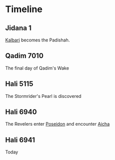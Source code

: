 # Timeline

## Jidana 1

[Kalbari](./NPCs/Kalbari.md) becomes the Padishah.

## Qadim 7010

The final day of Qadim's Wake

## Hali 5115

The Stormrider's Pearl is discovered

## Hali 6940

The Revelers enter [Poseidon](./World/Poseidon.md) and encounter [Aicha](./NPCs/Laminites/Aicha.md)

## Hali 6941

Today
